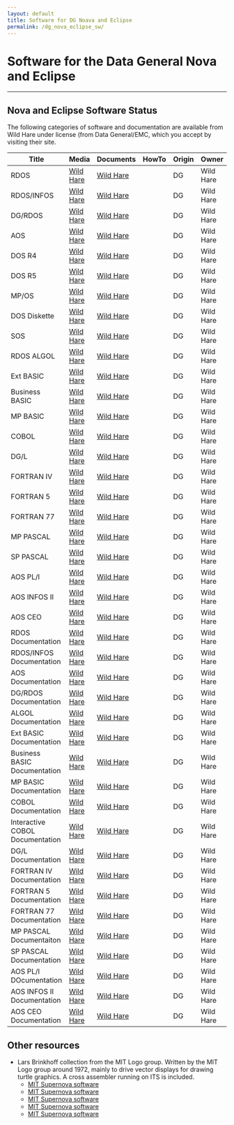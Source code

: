 ```yaml
---
layout: default
title: Software for DG Noava and Eclipse
permalink: /dg_nova_eclipse_sw/
---
```


# Software for the Data General Nova and Eclipse

---

## Nova and Eclipse Software Status

The following categories of software and documentation are available from Wild Hare under license (from Data General/EMC, which you accept by visiting their site.


| Title                           | Media                                             | Documents                                         | HowTo | Origin | Owner     | Status                                      |
| ------------------------------- | ------------------------------------------------- | ------------------------------------------------- | ----- | ------ | --------- | ------------------------------------------- |
| RDOS                            | [Wild Hare](http://www.novasareforever.org/dgsw) | [Wild Hare](http://www.novasareforever.org/dgsw) |       | DG     | Wild Hare | [Hobby license](../dg_nova_eclipse_license) |
| RDOS/INFOS                      | [Wild Hare](http://www.novasareforever.org/dgsw) | [Wild Hare](http://www.novasareforever.org/dgsw) |       | DG     | Wild Hare | [Hobby license](../dg_nova_eclipse_license) |
| DG/RDOS                         | [Wild Hare](http://www.novasareforever.org/dgsw) | [Wild Hare](http://www.novasareforever.org/dgsw) |       | DG     | Wild Hare | [Hobby license](../dg_nova_eclipse_license) |
| AOS                             | [Wild Hare](http://www.novasareforever.org/dgsw) | [Wild Hare](http://www.novasareforever.org/dgsw) |       | DG     | Wild Hare | [Hobby license](../dg_nova_eclipse_license) |
| DOS R4                          | [Wild Hare](http://www.novasareforever.org/dgsw) | [Wild Hare](http://www.novasareforever.org/dgsw) |       | DG     | Wild Hare | [Hobby license](../dg_nova_eclipse_license) |
| DOS R5                          | [Wild Hare](http://www.novasareforever.org/dgsw) | [Wild Hare](http://www.novasareforever.org/dgsw) |       | DG     | Wild Hare | [Hobby license](../dg_nova_eclipse_license) |
| MP/OS                           | [Wild Hare](http://www.novasareforever.org/dgsw) | [Wild Hare](http://www.novasareforever.org/dgsw) |       | DG     | Wild Hare | [Hobby license](../dg_nova_eclipse_license) |
| DOS Diskette                    | [Wild Hare](http://www.novasareforever.org/dgsw) | [Wild Hare](http://www.novasareforever.org/dgsw) |       | DG     | Wild Hare | [Hobby license](../dg_nova_eclipse_license) |
| SOS                             | [Wild Hare](http://www.novasareforever.org/dgsw) | [Wild Hare](http://www.novasareforever.org/dgsw) |       | DG     | Wild Hare | [Hobby license](../dg_nova_eclipse_license) |
| RDOS ALGOL                      | [Wild Hare](http://www.novasareforever.org/dgsw) | [Wild Hare](http://www.novasareforever.org/dgsw) |       | DG     | Wild Hare | [Hobby license](../dg_nova_eclipse_license) |
| Ext BASIC                       | [Wild Hare](http://www.novasareforever.org/dgsw) | [Wild Hare](http://www.novasareforever.org/dgsw) |       | DG     | Wild Hare | [Hobby license](../dg_nova_eclipse_license) |
| Business BASIC                  | [Wild Hare](http://www.novasareforever.org/dgsw) | [Wild Hare](http://www.novasareforever.org/dgsw) |       | DG     | Wild Hare | [Hobby license](../dg_nova_eclipse_license) |
| MP BASIC                        | [Wild Hare](http://www.novasareforever.org/dgsw) | [Wild Hare](http://www.novasareforever.org/dgsw) |       | DG     | Wild Hare | [Hobby license](../dg_nova_eclipse_license) |
| COBOL                           | [Wild Hare](http://www.novasareforever.org/dgsw) | [Wild Hare](http://www.novasareforever.org/dgsw) |       | DG     | Wild Hare | [Hobby license](../dg_nova_eclipse_license) |
| DG/L                            | [Wild Hare](http://www.novasareforever.org/dgsw) | [Wild Hare](http://www.novasareforever.org/dgsw) |       | DG     | Wild Hare | [Hobby license](../dg_nova_eclipse_license) |
| FORTRAN IV                      | [Wild Hare](http://www.novasareforever.org/dgsw) | [Wild Hare](http://www.novasareforever.org/dgsw) |       | DG     | Wild Hare | [Hobby license](../dg_nova_eclipse_license) |
| FORTRAN 5                       | [Wild Hare](http://www.novasareforever.org/dgsw) | [Wild Hare](http://www.novasareforever.org/dgsw) |       | DG     | Wild Hare | [Hobby license](../dg_nova_eclipse_license) |
| FORTRAN 77                      | [Wild Hare](http://www.novasareforever.org/dgsw) | [Wild Hare](http://www.novasareforever.org/dgsw) |       | DG     | Wild Hare | [Hobby license](../dg_nova_eclipse_license) |
| MP PASCAL                       | [Wild Hare](http://www.novasareforever.org/dgsw) | [Wild Hare](http://www.novasareforever.org/dgsw) |       | DG     | Wild Hare | [Hobby license](../dg_nova_eclipse_license) |
| SP PASCAL                       | [Wild Hare](http://www.novasareforever.org/dgsw) | [Wild Hare](http://www.novasareforever.org/dgsw) |       | DG     | Wild Hare | [Hobby license](../dg_nova_eclipse_license) |
| AOS PL/I                        | [Wild Hare](http://www.novasareforever.org/dgsw) | [Wild Hare](http://www.novasareforever.org/dgsw) |       | DG     | Wild Hare | [Hobby license](../dg_nova_eclipse_license) |
| AOS INFOS II                    | [Wild Hare](http://www.novasareforever.org/dgsw) | [Wild Hare](http://www.novasareforever.org/dgsw) |       | DG     | Wild Hare | [Hobby license](../dg_nova_eclipse_license) |
| AOS CEO                         | [Wild Hare](http://www.novasareforever.org/dgsw) | [Wild Hare](http://www.novasareforever.org/dgsw) |       | DG     | Wild Hare | [Hobby license](../dg_nova_eclipse_license) |
| RDOS Documentation              | [Wild Hare](http://www.novasareforever.org/dgsw) | [Wild Hare](http://www.novasareforever.org/dgsw) |       | DG     | Wild Hare | [Hobby license](../dg_nova_eclipse_license) |
| RDOS/INFOS Documentation        | [Wild Hare](http://www.novasareforever.org/dgsw) | [Wild Hare](http://www.novasareforever.org/dgsw) |       | DG     | Wild Hare | [Hobby license](../dg_nova_eclipse_license) |
| AOS Documentation               | [Wild Hare](http://www.novasareforever.org/dgsw) | [Wild Hare](http://www.novasareforever.org/dgsw) |       | DG     | Wild Hare | [Hobby license](../dg_nova_eclipse_license) |
| DG/RDOS Documentation           | [Wild Hare](http://www.novasareforever.org/dgsw) | [Wild Hare](http://www.novasareforever.org/dgsw) |       | DG     | Wild Hare | [Hobby license](../dg_nova_eclipse_license) |
| ALGOL Documentation             | [Wild Hare](http://www.novasareforever.org/dgsw) | [Wild Hare](http://www.novasareforever.org/dgsw) |       | DG     | Wild Hare | [Hobby license](../dg_nova_eclipse_license) |
| Ext BASIC Documentation         | [Wild Hare](http://www.novasareforever.org/dgsw) | [Wild Hare](http://www.novasareforever.org/dgsw) |       | DG     | Wild Hare | [Hobby license](../dg_nova_eclipse_license) |
| Business BASIC Documentation    | [Wild Hare](http://www.novasareforever.org/dgsw) | [Wild Hare](http://www.novasareforever.org/dgsw) |       | DG     | Wild Hare | [Hobby license](../dg_nova_eclipse_license) |
| MP BASIC Documentation          | [Wild Hare](http://www.novasareforever.org/dgsw) | [Wild Hare](http://www.novasareforever.org/dgsw) |       | DG     | Wild Hare | [Hobby license](../dg_nova_eclipse_license) |
| COBOL Documentation             | [Wild Hare](http://www.novasareforever.org/dgsw) | [Wild Hare](http://www.novasareforever.org/dgsw) |       | DG     | Wild Hare | [Hobby license](../dg_nova_eclipse_license) |
| Interactive COBOL Documentation | [Wild Hare](http://www.novasareforever.org/dgsw) | [Wild Hare](http://www.novasareforever.org/dgsw) |       | DG     | Wild Hare | [Hobby license](../dg_nova_eclipse_license) |
| DG/L Documentation              | [Wild Hare](http://www.novasareforever.org/dgsw) | [Wild Hare](http://www.novasareforever.org/dgsw) |       | DG     | Wild Hare | [Hobby license](../dg_nova_eclipse_license) |
| FORTRAN IV Documentation        | [Wild Hare](http://www.novasareforever.org/dgsw) | [Wild Hare](http://www.novasareforever.org/dgsw) |       | DG     | Wild Hare | [Hobby license](../dg_nova_eclipse_license) |
| FORTRAN 5 Documentation         | [Wild Hare](http://www.novasareforever.org/dgsw) | [Wild Hare](http://www.novasareforever.org/dgsw) |       | DG     | Wild Hare | [Hobby license](../dg_nova_eclipse_license) |
| FORTRAN 77 Documentation        | [Wild Hare](http://www.novasareforever.org/dgsw) | [Wild Hare](http://www.novasareforever.org/dgsw) |       | DG     | Wild Hare | [Hobby license](../dg_nova_eclipse_license) |
| MP PASCAL Documentaiton         | [Wild Hare](http://www.novasareforever.org/dgsw) | [Wild Hare](http://www.novasareforever.org/dgsw) |       | DG     | Wild Hare | [Hobby license](../dg_nova_eclipse_license) |
| SP PASCAL Documentation         | [Wild Hare](http://www.novasareforever.org/dgsw) | [Wild Hare](http://www.novasareforever.org/dgsw) |       | DG     | Wild Hare | [Hobby license](../dg_nova_eclipse_license) |
| AOS PL/I DOcumentation          | [Wild Hare](http://www.novasareforever.org/dgsw) | [Wild Hare](http://www.novasareforever.org/dgsw) |       | DG     | Wild Hare | [Hobby license](../dg_nova_eclipse_license) |
| AOS INFOS II Documentation      | [Wild Hare](http://www.novasareforever.org/dgsw) | [Wild Hare](http://www.novasareforever.org/dgsw) |       | DG     | Wild Hare | [Hobby license](../dg_nova_eclipse_license) |
| AOS CEO Documentation           | [Wild Hare](http://www.novasareforever.org/dgsw) | [Wild Hare](http://www.novasareforever.org/dgsw) |       | DG     | Wild Hare | [Hobby license](../dg_nova_eclipse_license) |

## Other resources

 - Lars Brinkhoff collection from the MIT Logo group.  Written by the MIT Logo group around 1972, mainly to drive vector
displays for drawing turtle graphics.  A cross assembler running on ITS
is included.
   - [MIT Supernova software](https://github.com/larsbrinkhoff/mit-logo-and-sits-raw-files/tree/master/files/19751217_3of4_AI_KA_Arch_1180-1183_1184p/nova)
   - [MIT Supernova software](https://github.com/larsbrinkhoff/mit-logo-and-sits-raw-files/tree/master/files/3100151/nova)
   - [MIT Supernova software](https://github.com/larsbrinkhoff/mit-logo-and-sits-raw-files/tree/master/files/701436/nova)
   - [MIT Supernova software](https://github.com/larsbrinkhoff/mit-logo-and-sits-raw-files/tree/master/files/7006940/nova)
   - [MIT Supernova software](https://github.com/larsbrinkhoff/mit-logo-and-sits-raw-files/tree/master/files/19751217_3of4_AI_KA_Arch_1180-1183_1184p/nova)
